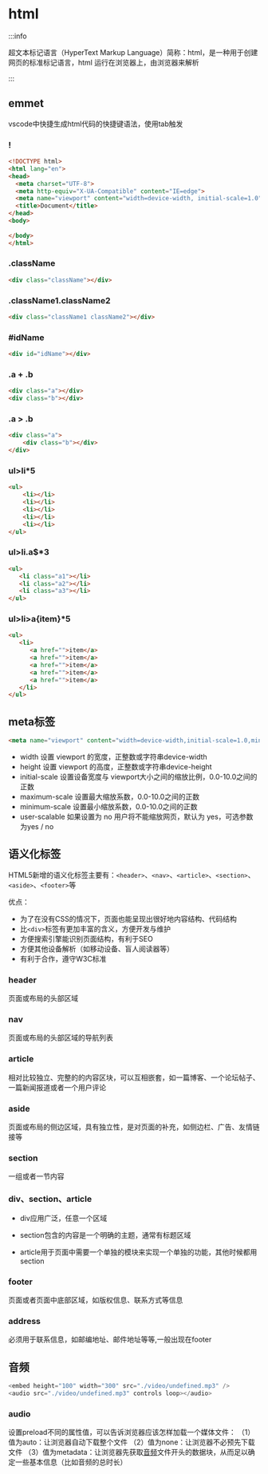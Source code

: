 # html

:::info

超文本标记语言（HyperText Markup Language）简称：html，是一种用于创建网页的标准标记语言，html 运行在浏览器上，由浏览器来解析

:::

## emmet

vscode中快捷生成html代码的快捷键语法，使用tab触发

### ! 

```html
<!DOCTYPE html>
<html lang="en">
<head>
  <meta charset="UTF-8">
  <meta http-equiv="X-UA-Compatible" content="IE=edge">
  <meta name="viewport" content="width=device-width, initial-scale=1.0">
  <title>Document</title>
</head>
<body>
  
</body>
</html>
```

### .className 

```html
<div class="className"></div>
```

### .className1.className2 

```html
<div class="className1 className2"></div>
```

### #idName 

```html
<div id="idName"></div>
```

### .a + .b

```html
<div class="a"></div>
<div class="b"></div>
```

### .a > .b 

```html
<div class="a">
    <div class="b"></div>
</div>
```

### ul>li*5

```html
<ul>
    <li></li>
    <li></li>
    <li></li>
    <li></li>
    <li></li>
</ul>
```

### ul>li.a$*3

```html
<ul>
   <li class="a1"></li>
   <li class="a2"></li>
   <li class="a3"></li>
</ul>
```

### ul>li>a{item}*5

```html
<ul>
   <li>
      <a href="">item</a>
      <a href="">item</a>
      <a href="">item</a>
      <a href="">item</a>
      <a href="">item</a>
   </li>
</ul>
```

## meta标签

```html
<meta name="viewport" content="width=device-width,initial-scale=1.0,minimum-scale=1.0,maximum-scale=1.0,user-scalable=no"/>
```

- width  设置 viewport 的宽度，正整数或字符串device-width
- height 设置 viewport 的高度，正整数或字符串device-height
- initial-scale 设置设备宽度与 viewport大小之间的缩放比例，0.0-10.0之间的正数
- maximum-scale  设置最大缩放系数，0.0-10.0之间的正数
- minimum-scale  设置最小缩放系数，0.0-10.0之间的正数
- user-scalable  如果设置为 no 用户将不能缩放网页，默认为 yes，可选参数为yes / no

## 语义化标签

HTML5新增的语义化标签主要有：`<header>`、`<nav>`、`<article>`、`<section>`、`<aside>`、`<footer>`等

优点：

- 为了在没有CSS的情况下，页面也能呈现出很好地内容结构、代码结构
- 比`<div>`标签有更加丰富的含义，方便开发与维护
- 方便搜索引擎能识别页面结构，有利于SEO
- 方便其他设备解析（如移动设备、盲人阅读器等）
- 有利于合作，遵守W3C标准

### header 

页面或布局的头部区域

### nav

页面或布局的头部区域的导航列表

### article

相对比较独立、完整的的内容区块，可以互相嵌套，如一篇博客、一个论坛帖子、一篇新闻报道或者一个用户评论

### aside

页面或布局的侧边区域，具有独立性，是对页面的补充，如侧边栏、广告、友情链接等

### section

一组或者一节内容

### div、section、article

- div应用广泛，任意一个区域

- section包含的内容是一个明确的主题，通常有标题区域

- article用于页面中需要一个单独的模块来实现一个单独的功能，其他时候都用section

### footer

  页面或者页面中底部区域，如版权信息、联系方式等信息

### address

必须用于联系信息，如邮编地址、邮件地址等等,一般出现在footer

## 音频

```js
<embed height="100" width="300" src="./video/undefined.mp3" />
<audio src="./video/undefined.mp3" controls loop></audio>
```

### audio

设置preload不同的属性值，可以告诉浏览器应该怎样加载一个媒体文件：
（1）值为auto：让浏览器自动下载整个文件
（2）值为none：让浏览器不必预先下载文件
（3）值为metadata：让浏览器先获取[音频](https://so.csdn.net/so/search?q=音频&spm=1001.2101.3001.7020)文件开头的数据块，从而足以确定一些基本信息（比如音频的总时长）
